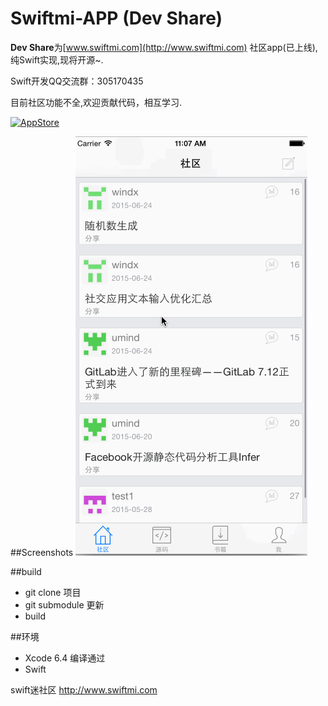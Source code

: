 Swiftmi-APP (Dev Share)
=========

**Dev Share**为[www.swiftmi.com](http://www.swiftmi.com) 社区app(已上线),纯Swift实现,现将开源~.

Swift开发QQ交流群：305170435

目前社区功能不全,欢迎贡献代码，相互学习.

[<img src="https://cloud.githubusercontent.com/assets/219689/5575342/963e0ee8-9013-11e4-8091-7ece67d64729.png" width="135" height="40" alt="AppStore"/>](https://appsto.re/cn/C3Hn7.i)
 

 
##Screenshots
![demo](swiftmi.gif)

##build


- git clone 项目
- git submodule 更新
- build

 
##环境

- Xcode 6.4 编译通过
- Swift


swift迷社区 http://www.swiftmi.com


